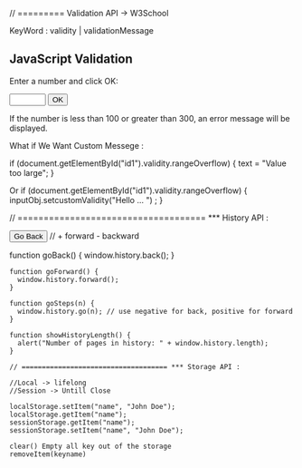 

// ========= Validation API -> W3School

KeyWord : validity | validationMessage 

<h2>JavaScript Validation</h2>

<p>Enter a number and click OK:</p>

<input id="id1" type="number" min="100" max="300" required>
<button onclick="myFunction()">OK</button>

<p>If the number is less than 100 or greater than 300, an error message will be displayed.</p>

<p id="demo"></p>

<script>
function myFunction() {
  const inpObj = document.getElementById("id1");
  if (!inpObj.checkValidity()) 
  {
    document.getElementById("demo").innerHTML = inpObj.validationMessage;
  } 
  else
  {
    document.getElementById("demo").innerHTML = "Input OK";
  } 
} 
</script>

What if We Want Custom Messege : 

if (document.getElementById("id1").validity.rangeOverflow) 
{
    text = "Value too large";
}

Or 
if (document.getElementById("id1").validity.rangeOverflow) 
{
    inputObj.setcustomValidity("Hello ... ") ;
}

// ==================================== *** History API : 

 

<button onclick="myFunction()">Go Back</button>
// + forward - backward 

function goBack() {
      window.history.back();
    }

    function goForward() {
      window.history.forward(); 
    }

    function goSteps(n) {
      window.history.go(n); // use negative for back, positive for forward
    }

    function showHistoryLength() {
      alert("Number of pages in history: " + window.history.length);
    } 

    // ==================================== *** Storage API : 

    //Local -> lifelong 
    //Session -> Untill Close
    
    localStorage.setItem("name", "John Doe");
    localStorage.getItem("name");
    sessionStorage.getItem("name");
    sessionStorage.setItem("name", "John Doe");

    clear()	Empty all key out of the storage
    removeItem(keyname)